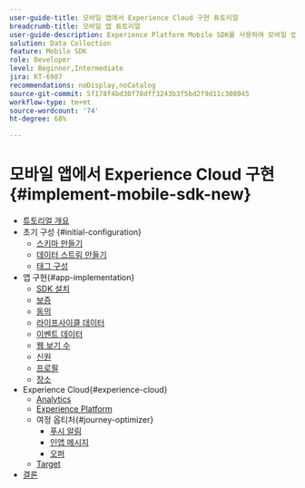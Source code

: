 ```yaml
---
user-guide-title: 모바일 앱에서 Experience Cloud 구현 튜토리얼
breadcrumb-title: 모바일 앱 튜토리얼
user-guide-description: Experience Platform Mobile SDK를 사용하여 모바일 앱에서 Adobe Experience Cloud 애플리케이션을 구현하는 방법을 알아봅니다.
solution: Data Collection
feature: Mobile SDK
role: Developer
level: Beginner,Intermediate
jira: KT-6987
recommendations: noDisplay,noCatalog
source-git-commit: 5f178f4bd30f78dff3243b3f5bd2f9d11c308045
workflow-type: tm+mt
source-wordcount: '74'
ht-degree: 68%

---
```



# 모바일 앱에서 Experience Cloud 구현 {#implement-mobile-sdk-new}

+ [튜토리얼 개요](overview.md)
+ 초기 구성 {#initial-configuration}
   + [스키마 만들기](create-schema.md)
   + [데이터 스트림 만들기](create-datastream.md)
   + [태그 구성](configure-tags.md)
+ 앱 구현{#app-implementation}
   + [SDK 설치](install-sdks.md)
   + [보증](assurance.md)
   + [동의](consent.md)
   + [라이프사이클 데이터](lifecycle-data.md)
   + [이벤트 데이터](events.md)
   + [웹 보기 수](web-views.md)
   + [신원](identity.md)
   + [프로필](profile.md)
   + [장소](places.md)
+ Experience Cloud{#experience-cloud}
   + [Analytics](analytics.md)
   + [Experience Platform](platform.md)
   + 여정 옵티처{#journey-optimizer}
      + [푸시 알림](journey-optimizer-push.md)
      + [인앱 메시지](journey-optimizer-inapp.md)
      + [오퍼](journey-optimizer-offers.md)
   + [Target](target.md)
+ [결론](conclusion.md)

